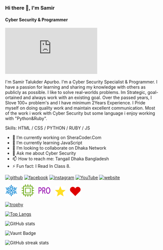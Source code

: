 ### Hi there 👋, I'm Samir 
#### Cyber Security & Programmer 
![Cyber Security & Programmer ](https://www.facebook.com/photo.php?fbid=347323411182603&set=a.110364364878510&type=3&mibextid=b1r3HaZxQ2aOKKJt)


I'm Samir Talukder Apurbo. I'm a Cyber Security Specialist & Programmer. I have a passion for learning and sharing my knowledge with others as publicly as possible. I like to solve real-worlds problems. Im Strategic, goal-ortained and always work with an existing goal. Over the passed years, I Slove 100+ problem's and I have minimum 2Years Experience. I Pride myself on doing quality work and maintain excellent communication. Most of the work i work with Cyber Security but some language i enjoy working with "Python&Ruby".

Skills: HTML / CSS / PYTHON / RUBY / JS

- 🔭 I’m currently working on SheraCoder.Com 
- 🌱 I’m currently learning JavaScript  
- 👯 I’m looking to collaborate on Dhaka Network  
- 💬 Ask me about Cyber Security  
- 📫 How to reach me: Tangail Dhaka Bangladesh  
- ⚡ Fun fact: I Read In Class 8. 


[<img src='https://cdn.jsdelivr.net/npm/simple-icons@3.0.1/icons/github.svg' alt='github' height='40'>](https://github.com/devolopersamir)  [<img src='https://cdn.jsdelivr.net/npm/simple-icons@3.0.1/icons/facebook.svg' alt='facebook' height='40'>](https://www.facebook.com/https://www.facebook.com/cybersamir?mibextid=rS40aB7S9Ucbxw6v)  [<img src='https://cdn.jsdelivr.net/npm/simple-icons@3.0.1/icons/instagram.svg' alt='instagram' height='40'>](https://www.instagram.com/python.samir/)  [<img src='https://cdn.jsdelivr.net/npm/simple-icons@3.0.1/icons/youtube.svg' alt='YouTube' height='40'>](https://www.youtube.com/channel/Cybersamir)  [<img src='https://cdn.jsdelivr.net/npm/simple-icons@3.0.1/icons/icloud.svg' alt='website' height='40'>](Cybersamir.jimdofree.com)  

<a href='https://archiveprogram.github.com/'><img src='https://raw.githubusercontent.com/acervenky/animated-github-badges/master/assets/acbadge.gif' width='40' height='40'></a> <a href='https://docs.github.com/en/developers'><img src='https://raw.githubusercontent.com/acervenky/animated-github-badges/master/assets/devbadge.gif' width='40' height='40'></a> <a href='https://github.com/pricing'><img src='https://raw.githubusercontent.com/acervenky/animated-github-badges/master/assets/pro.gif' width='40' height='40'></a> <a href='https://stars.github.com/'><img src='https://raw.githubusercontent.com/acervenky/animated-github-badges/master/assets/starbadge.gif' width='35' height='35'></a> <a href='https://docs.github.com/en/github/supporting-the-open-source-community-with-github-sponsors'><img src='https://raw.githubusercontent.com/acervenky/animated-github-badges/master/assets/sponsorbadge.gif' width='35' height='35'></a> 

[![trophy](https://github-profile-trophy.vercel.app/?username=devolopersamir)](https://github.com/ryo-ma/github-profile-trophy)

[![Top Langs](https://github-readme-stats.vercel.app/api/top-langs/?username=devolopersamir)](https://github.com/anuraghazra/github-readme-stats)

![GitHub stats](https://github-readme-stats.vercel.app/api?username=devolopersamir&show_icons=true&count_private=true)  

![Vaunt Badge](https://api.vaunt.dev/v1/github/entities/devolopersamir/contributions?format=svg&private=true)  

![GitHub streak stats](https://streak-stats.demolab.com/?user=devolopersamir)  

